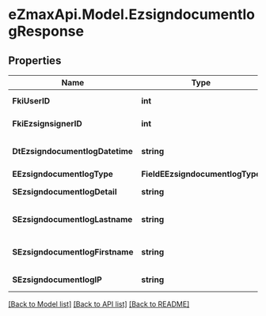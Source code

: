 
# eZmaxApi.Model.EzsigndocumentlogResponse

## Properties

Name | Type | Description | Notes
------------ | ------------- | ------------- | -------------
**FkiUserID** | **int** | The unique ID of the User | [optional] 
**FkiEzsignsignerID** | **int** | The unique ID of the Ezsignsigner | [optional] 
**DtEzsigndocumentlogDatetime** | **string** | The date and time at which the event was logged | 
**EEzsigndocumentlogType** | **FieldEEzsigndocumentlogType** |  | 
**SEzsigndocumentlogDetail** | **string** | The detail of the Ezsigndocumentlog | 
**SEzsigndocumentlogLastname** | **string** | The last name of the User or Ezsignsigner | 
**SEzsigndocumentlogFirstname** | **string** | The first name of the User or Ezsignsigner | 
**SEzsigndocumentlogIP** | **string** | Represent an IP address. | 

[[Back to Model list]](../README.md#documentation-for-models)
[[Back to API list]](../README.md#documentation-for-api-endpoints)
[[Back to README]](../README.md)

